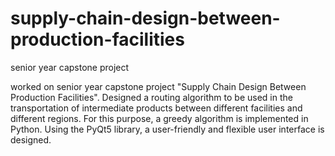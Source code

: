 # supply-chain-design-between-production-facilities
senior year capstone project

worked on senior year capstone project "Supply Chain Design Between Production Facilities". Designed a routing algorithm to be used in the transportation of intermediate products between different facilities and different regions. For this purpose, a greedy algorithm is implemented in Python. Using the PyQt5 library, a user-friendly and flexible user interface is designed. 
